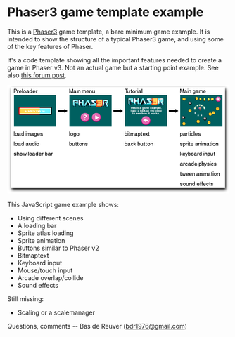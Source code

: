 Phaser3 game template example
=============================

This is a [Phaser3](https://github.com/photonstorm/phaser) game template, a bare minimum game example.
It is intended to show the structure of a typical Phaser3 game,
and using some of the key features of Phaser.

It's a code template showing all the important features needed to create a game in Phaser v3.
Not an actual game but a starting point example.
See also [this forum post](http://www.html5gamedevs.com/topic/38994-phaser3-game-example-using-scenes-a-preloader-and-a-loading-bar/).

![preview screenshot](/preview.png?raw=true "preview")

This JavaScript game example shows:

* Using different scenes
* A loading bar
* Sprite atlas loading
* Sprite animation
* Buttons similar to Phaser v2
* Bitmaptext
* Keyboard input
* Mouse/touch input
* Arcade overlap/collide
* Sound effects

Still missing:

* Scaling or a scalemanager

Questions, comments -- Bas de Reuver (bdr1976@gmail.com)
